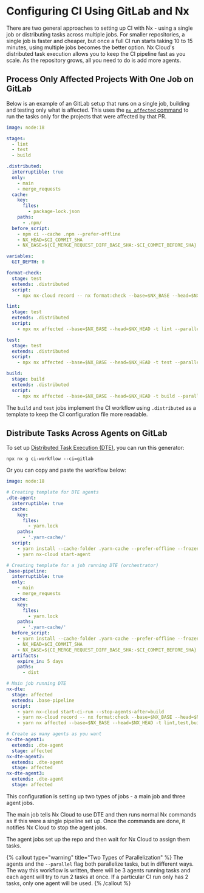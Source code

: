# Configuring CI Using GitLab and Nx

There are two general approaches to setting up CI with Nx - using a single job or distributing tasks across multiple jobs. For smaller repositories, a single job is faster and cheaper, but once a full CI run starts taking 10 to 15 minutes, using multiple jobs becomes the better option. Nx Cloud's distributed task execution allows you to keep the CI pipeline fast as you scale. As the repository grows, all you need to do is add more agents.

## Process Only Affected Projects With One Job on GitLab

Below is an example of an GitLab setup that runs on a single job, building and testing only what is affected. This uses the [`nx affected` command](/ci/features/affected) to run the tasks only for the projects that were affected by that PR.

```yaml {% fileName=".gitlab-ci.yml" %}
image: node:18

stages:
  - lint
  - test
  - build

.distributed:
  interruptible: true
  only:
    - main
    - merge_requests
  cache:
    key:
      files:
        - package-lock.json
    paths:
      - .npm/
  before_script:
    - npm ci --cache .npm --prefer-offline
    - NX_HEAD=$CI_COMMIT_SHA
    - NX_BASE=${CI_MERGE_REQUEST_DIFF_BASE_SHA:-$CI_COMMIT_BEFORE_SHA}

variables:
  GIT_DEPTH: 0

format-check:
  stage: test
  extends: .distributed
  script:
    - npx nx-cloud record -- nx format:check --base=$NX_BASE --head=$NX_HEAD

lint:
  stage: test
  extends: .distributed
  script:
    - npx nx affected --base=$NX_BASE --head=$NX_HEAD -t lint --parallel=3

test:
  stage: test
  extends: .distributed
  script:
    - npx nx affected --base=$NX_BASE --head=$NX_HEAD -t test --parallel=3 --configuration=ci

build:
  stage: build
  extends: .distributed
  script:
    - npx nx affected --base=$NX_BASE --head=$NX_HEAD -t build --parallel=3
```

The `build` and `test` jobs implement the CI workflow using `.distributed` as a template to keep the CI configuration file more readable.

## Distribute Tasks Across Agents on GitLab

To set up [Distributed Task Execution (DTE)](/ci/features/distribute-task-execution), you can run this generator:

```shell
npx nx g ci-workflow --ci=gitlab
```

Or you can copy and paste the workflow below:

```yaml {% fileName=".gitlab-ci.yml" %}
image: node:18

# Creating template for DTE agents
.dte-agent:
  interruptible: true
  cache:
    key:
      files:
        - yarn.lock
    paths:
      - '.yarn-cache/'
  script:
    - yarn install --cache-folder .yarn-cache --prefer-offline --frozen-lockfile
    - yarn nx-cloud start-agent

# Creating template for a job running DTE (orchestrator)
.base-pipeline:
  interruptible: true
  only:
    - main
    - merge_requests
  cache:
    key:
      files:
        - yarn.lock
    paths:
      - '.yarn-cache/'
  before_script:
    - yarn install --cache-folder .yarn-cache --prefer-offline --frozen-lockfile
    - NX_HEAD=$CI_COMMIT_SHA
    - NX_BASE=${CI_MERGE_REQUEST_DIFF_BASE_SHA:-$CI_COMMIT_BEFORE_SHA}
  artifacts:
    expire_in: 5 days
    paths:
      - dist

# Main job running DTE
nx-dte:
  stage: affected
  extends: .base-pipeline
  script:
    - yarn nx-cloud start-ci-run --stop-agents-after=build
    - yarn nx-cloud record -- nx format:check --base=$NX_BASE --head=$NX_HEAD
    - yarn nx affected --base=$NX_BASE --head=$NX_HEAD -t lint,test,build --parallel=2

# Create as many agents as you want
nx-dte-agent1:
  extends: .dte-agent
  stage: affected
nx-dte-agent2:
  extends: .dte-agent
  stage: affected
nx-dte-agent3:
  extends: .dte-agent
  stage: affected
```

This configuration is setting up two types of jobs - a main job and three agent jobs.

The main job tells Nx Cloud to use DTE and then runs normal Nx commands as if this were a single pipeline set up. Once the commands are done, it notifies Nx Cloud to stop the agent jobs.

The agent jobs set up the repo and then wait for Nx Cloud to assign them tasks.

{% callout type="warning" title="Two Types of Parallelization" %}
The agents and the `--parallel` flag both parallelize tasks, but in different ways. The way this workflow is written, there will be 3 agents running tasks and each agent will try to run 2 tasks at once. If a particular CI run only has 2 tasks, only one agent will be used.
{% /callout %}

